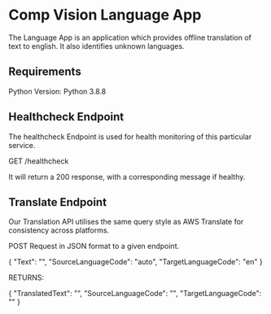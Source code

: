 # Comp Vision Language App

The Language App is an application which provides offline translation of text to english. It also identifies unknown languages.

## Requirements

Python Version: Python 3.8.8

## Healthcheck Endpoint

The healthcheck Endpoint is used for health monitoring of this particular service.

GET
/healthcheck

It will return a 200 response, with a corresponding message if healthy.

## Translate Endpoint

Our Translation API utilises the same query style as AWS Translate for consistency across platforms.

POST Request in JSON format to a given endpoint.

{
    "Text": "",
    "SourceLanguageCode": "auto",
    "TargetLanguageCode": "en"
}

RETURNS:

{
    "TranslatedText": "",
    "SourceLanguageCode": "",
    "TargetLanguageCode": ""
}